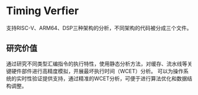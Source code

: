 # Timing Verfier 
支持RISC-V、ARM64、DSP三种架构的分析，不同架构的代码被分成三个文件。
## 研究价值
通过研究不同类型汇编指令的执行特性，使用静态分析方法，对缓存、流水线等关键硬件部件进行高精度模拟，开展最坏执行时间（WCET）分析。
可以为操作系统的实时性验证提供支持，通过精准的WCET分析，可便于进行算法优化和数据结构调整。
